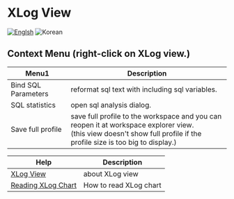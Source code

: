 # XLog View
[![Englsh](https://img.shields.io/badge/language-English-orange.svg)](XLog-Profile-View.md) ![Korean](https://img.shields.io/badge/language-Korean-blue.svg)

## Context Menu (right-click on XLog view.)
Menu1       |  Description
------------|---------------------------
Bind SQL Parameters      | reformat sql text with including sql variables.
SQL statistics           | open sql analysis dialog.
Save full profile           | save full profile to the workspace and you can reopen it at workspace explorer view.<br>(this view doesn't show full profile if the profile size is too big to display.)

Help          |        Description
------------ | --------------
[XLog View](../XLog-View_kr.md) | about XLog view
[Reading XLog Chart](../client/Reading-XLog_kr.md) | How to read XLog chart
